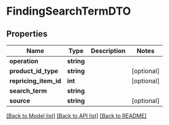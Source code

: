 # FindingSearchTermDTO

## Properties
Name | Type | Description | Notes
------------ | ------------- | ------------- | -------------
**operation** | **string** |  | 
**product_id_type** | **string** |  | [optional] 
**repricing_item_id** | **int** |  | [optional] 
**search_term** | **string** |  | 
**source** | **string** |  | [optional] 

[[Back to Model list]](../README.md#documentation-for-models) [[Back to API list]](../README.md#documentation-for-api-endpoints) [[Back to README]](../README.md)


